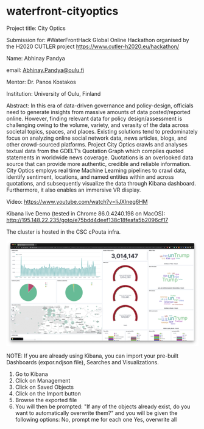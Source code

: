 # waterfront-cityoptics

Project title: City Optics 

Submission for: #WaterFrontHack Global Online Hackathon organised by the H2020 CUTLER project https://www.cutler-h2020.eu/hackathon/

Name: Abhinay Pandya

email: Abhinay.Pandya@oulu.fi

Mentor: Dr. Panos Kostakos

Institution: University of Oulu, Finland

Abstract: In this era of data-driven governance and policy-design, officials need to generate insights from massive amounts of data posted/reported online. However, finding relevant data for policy design/assessment is challenging owing to the volume, variety, and verasity of the data across  societal topics, spaces, and places. Existing solutions tend to predominately focus on analyzing online social network data, news articles, blogs, and other crowd-sourced platforms. Project City Optics crawls and analyses textual data from the GDELT’s Quotation Graph which compiles quoted statements in worldwide news coverage. Quotations is an overlooked data source that can provide more authentic, credible and reliable information. City Optics employs  real time Machine Learning pipelines to crawl data, identify sentiment, locations, and named entities within and across quotations, and subsequently visualize the data through Kibana dashboard. Furthermore, it also enables an immersive VR display.

Video: https://www.youtube.com/watch?v=IiJXlneg6HM 

Kibana live Demo (tested in Chrome 86.0.4240.198 on MacOS): http://195.148.22.235/goto/e75bdd4deef138c18feafa5b2096cf17

The cluster is hosted in the CSC cPouta infra.

<p align="center">
  <img src="kibana.png" title="Kibana dashboard">
</p>

NOTE: If you are already using Kibana, you can import your pre-built Dashboards (expor.ndjson file), Searches and Visualizations. 
1. Go to Kibana
2. Click on Management
3. Click on Saved Objects
4. Click on the Import button
5. Browse the exported file
6. You will then be prompted: "If any of the objects already exist, do you want to automatically overwrite them?" and you will be given the following options:
No, prompt me for each one
Yes, overwrite all
